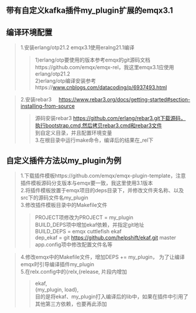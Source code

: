 
带有自定义kafka插件my_plugin扩展的emqx3.1
------------------

编译环境配置
------------------
>1.安装erlang/otp21.2   emqx3.1使用eralng21.1编译  
>>1)erlang/otp要使用的版本参考emqx的git源码文档https://github.com/emqx/emqx-rel，我这里emqx3.1应使用erlang/otp21.2  
>>2)erlang/otp编译安装参考https://www.cnblogs.com/datacoding/p/6937493.html  

>2.安装rebar3     https://www.rebar3.org/docs/getting-started#section-installing-from-source  
>>源码安装rebar3 https://github.com/erlang/rebar3.git下载源码，执行bootstrap.cmd,然后拷贝rebar3.cmd和rebar3文件  
>>到自定义目录，并且配置环境变量  
>3.在根目录中运行make命令，编译后的结果在_rel下  

自定义插件方法以my_plugin为例
------------------
>1.下载插件模板https://github.com/emqx/emqx-plugin-template，注意插件模板源码分支版本与emqx要一致，我这里使用3.1版本  
>2.将插件模板放置于emqx项目的deps目录下，并修改文件夹名称、以及src下的源码文件名my_plugin  
>3.修改插件模板目录中的Makefile文件  
>>PROJECT项修改为PROJECT = my_plugin  
>>BUILD_DEPS项中增加ekaf依赖，并指定git地址  
>>BUILD_DEPS = emqx cuttlefish ekaf  
>>dep_ekaf = git https://github.com/helpshift/ekaf.git master  
>>app.config项中修改配置文件名等  
 
>4.修改emqx中的Makefile文件，增加DEPS += my_plugin， 为了让编译emqx时引导编译插件my_plugin  
>5.在relx.config中的{relx,{release, 片段内增加  
>>ekaf,  
>>{my_plugin, load},  
>>目的是将ekaf、my_plugin打入编译后的lib中，如果在插件中引用了其他第三方依赖，也要再此添加  
